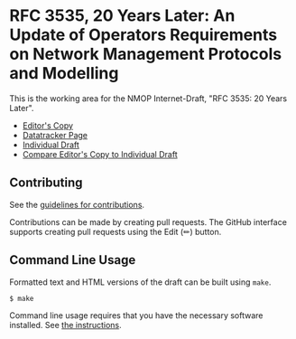 # RFC 3535, 20 Years Later: An Update of Operators Requirements on Network Management Protocols and Modelling

This is the working area for the NMOP Internet-Draft, "RFC 3535: 20 Years Later".

* [Editor's Copy](https://boucadair.github.io/rfc3535-20years-later/#go.draft-ietf-nmop-rfc3535-20years-later.html)
* [Datatracker Page](https://datatracker.ietf.org/doc/draft-ietf-nmop-rfc3535-20years-later)
* [Individual Draft](https://datatracker.ietf.org/doc/html/draft-ietf-nmop-rfc3535-20years-later)
* [Compare Editor's Copy to Individual Draft](https://boucadair.github.io/rfc3535-20years-later/#go.draft-ietf-nmop-rfc3535-20years-later.diff)


## Contributing

See the
[guidelines for contributions](https://github.com/boucadair/rfc3535-20years-later/blob/main/CONTRIBUTING.md).

Contributions can be made by creating pull requests.
The GitHub interface supports creating pull requests using the Edit (✏) button.


## Command Line Usage

Formatted text and HTML versions of the draft can be built using `make`.

```sh
$ make
```

Command line usage requires that you have the necessary software installed.  See
[the instructions](https://github.com/martinthomson/i-d-template/blob/main/doc/SETUP.md).


